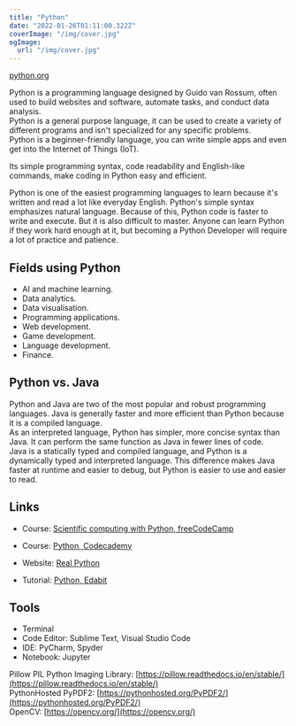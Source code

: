 ```yaml
---
title: "Python"
date: "2022-01-26T01:11:00.322Z"
coverImage: "/img/cover.jpg"
ogImage:
  url: "/img/cover.jpg"
---
```


[python.org](https://www.python.org/)

Python is a programming language designed by Guido van Rossum, often used to build websites and software, automate tasks, and conduct data analysis.  
Python is a general purpose language, it can be used to create a variety of different programs and isn't specialized for any specific problems.  
Python is a beginner-friendly language, you can write simple apps and even get into the Internet of Things (IoT). 

Its simple programming syntax, code readability and English-like commands, make coding in Python easy and efficient.

Python is one of the easiest programming languages to learn because it's written and read a lot like everyday English. Python's simple syntax emphasizes natural language. Because of this, Python code is faster to write and execute. But it is also difficult to master. Anyone can learn Python if they work hard enough at it, but becoming a Python Developer will require a lot of practice and patience.

## Fields using Python

- AI and machine learning.  
- Data analytics.  
- Data visualisation.  
- Programming applications.  
- Web development.  
- Game development.  
- Language development.  
- Finance.  

## Python vs. Java

Python and Java are two of the most popular and robust programming languages. Java is generally faster and more efficient than Python because it is a compiled language.  
As an interpreted language, Python has simpler, more concise syntax than Java. It can perform the same function as Java in fewer lines of code.  
Java is a statically typed and compiled language, and Python is a dynamically typed and interpreted language. This difference makes Java faster at runtime and easier to debug, but Python is easier to use and easier to read.

## Links  

- Course: [Scientific computing with Python, freeCodeCamp](https://www.freecodecamp.org/learn/scientific-computing-with-python/)
- Course: [Python, Codecademy](https://www.codecademy.com/catalog/language/python)

- Website: [Real Python](https://realpython.com/)
- Tutorial: [Python, Edabit](https://edabit.com/tutorial/python)

## Tools

- Terminal
- Code Editor: Sublime Text, Visual Studio Code
- IDE: PyCharm, Spyder
- Notebook: Jupyter


Pillow PIL Python Imaging Library: [https://pillow.readthedocs.io/en/stable/](https://pillow.readthedocs.io/en/stable/)  
PythonHosted PyPDF2: [https://pythonhosted.org/PyPDF2/](https://pythonhosted.org/PyPDF2/)  
OpenCV: [https://opencv.org/](https://opencv.org/)  
